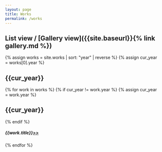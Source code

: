 ```yaml
---
layout: page
title: Works
permalink: /works
---
```

## List view / [Gallery view]({{site.baseurl}}{% link gallery.md %})
{% assign works = site.works | sort: "year" | reverse %}
{% assign cur_year = works[0].year %}
## {{cur_year}}
{% for work in works %}
  {% if cur_year != work.year %}
    {% assign cur_year = work.year %}
<br>
## {{cur_year}}
  {% endif %}
##### {{work.title}}[>>]({{site.baseurl}}{{work.url}})
{% endfor %}
